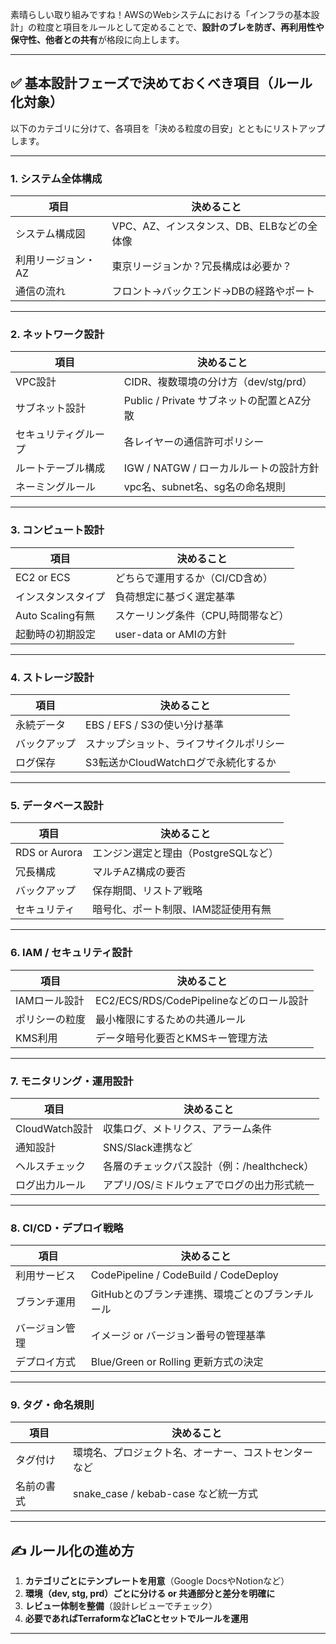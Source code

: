 素晴らしい取り組みですね！AWSのWebシステムにおける「インフラの基本設計」の粒度と項目をルールとして定めることで、**設計のブレを防ぎ、再利用性や保守性、他者との共有**が格段に向上します。

---

## ✅ 基本設計フェーズで決めておくべき項目（ルール化対象）

以下のカテゴリに分けて、各項目を「決める粒度の目安」とともにリストアップします。

---

### 1. **システム全体構成**
| 項目 | 決めること |
|------|------------|
| システム構成図 | VPC、AZ、インスタンス、DB、ELBなどの全体像 |
| 利用リージョン・AZ | 東京リージョンか？冗長構成は必要か？ |
| 通信の流れ | フロント→バックエンド→DBの経路やポート |

---

### 2. **ネットワーク設計**
| 項目 | 決めること |
|------|------------|
| VPC設計 | CIDR、複数環境の分け方（dev/stg/prd） |
| サブネット設計 | Public / Private サブネットの配置とAZ分散 |
| セキュリティグループ | 各レイヤーの通信許可ポリシー |
| ルートテーブル構成 | IGW / NATGW / ローカルルートの設計方針 |
| ネーミングルール | vpc名、subnet名、sg名の命名規則 |

---

### 3. **コンピュート設計**
| 項目 | 決めること |
|------|------------|
| EC2 or ECS | どちらで運用するか（CI/CD含め） |
| インスタンスタイプ | 負荷想定に基づく選定基準 |
| Auto Scaling有無 | スケーリング条件（CPU,時間帯など） |
| 起動時の初期設定 | user-data or AMIの方針 |

---

### 4. **ストレージ設計**
| 項目 | 決めること |
|------|------------|
| 永続データ | EBS / EFS / S3の使い分け基準 |
| バックアップ | スナップショット、ライフサイクルポリシー |
| ログ保存 | S3転送かCloudWatchログで永続化するか |

---

### 5. **データベース設計**
| 項目 | 決めること |
|------|------------|
| RDS or Aurora | エンジン選定と理由（PostgreSQLなど） |
| 冗長構成 | マルチAZ構成の要否 |
| バックアップ | 保存期間、リストア戦略 |
| セキュリティ | 暗号化、ポート制限、IAM認証使用有無 |

---

### 6. **IAM / セキュリティ設計**
| 項目 | 決めること |
|------|------------|
| IAMロール設計 | EC2/ECS/RDS/CodePipelineなどのロール設計 |
| ポリシーの粒度 | 最小権限にするための共通ルール |
| KMS利用 | データ暗号化要否とKMSキー管理方法 |

---

### 7. **モニタリング・運用設計**
| 項目 | 決めること |
|------|------------|
| CloudWatch設計 | 収集ログ、メトリクス、アラーム条件 |
| 通知設計 | SNS/Slack連携など |
| ヘルスチェック | 各層のチェックパス設計（例：/healthcheck） |
| ログ出力ルール | アプリ/OS/ミドルウェアでログの出力形式統一 |

---

### 8. **CI/CD・デプロイ戦略**
| 項目 | 決めること |
|------|------------|
| 利用サービス | CodePipeline / CodeBuild / CodeDeploy |
| ブランチ運用 | GitHubとのブランチ連携、環境ごとのブランチルール |
| バージョン管理 | イメージ or バージョン番号の管理基準 |
| デプロイ方式 | Blue/Green or Rolling 更新方式の決定 |

---

### 9. **タグ・命名規則**
| 項目 | 決めること |
|------|------------|
| タグ付け | 環境名、プロジェクト名、オーナー、コストセンターなど |
| 名前の書式 | snake_case / kebab-case など統一方式 |

---

## ✍️ ルール化の進め方

1. **カテゴリごとにテンプレートを用意**（Google DocsやNotionなど）
2. **環境（dev, stg, prd）ごとに分ける or 共通部分と差分を明確に**
3. **レビュー体制を整備**（設計レビューでチェック）
4. **必要であればTerraformなどIaCとセットでルールを運用**

---
